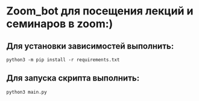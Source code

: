 # Zoom_bot для посещения лекций и семинаров в zoom:)

## Для установки зависимостей выполнить:

    python3 -m pip install -r requirements.txt

## Для запуска скрипта выполнить:
    
    python3 main.py
